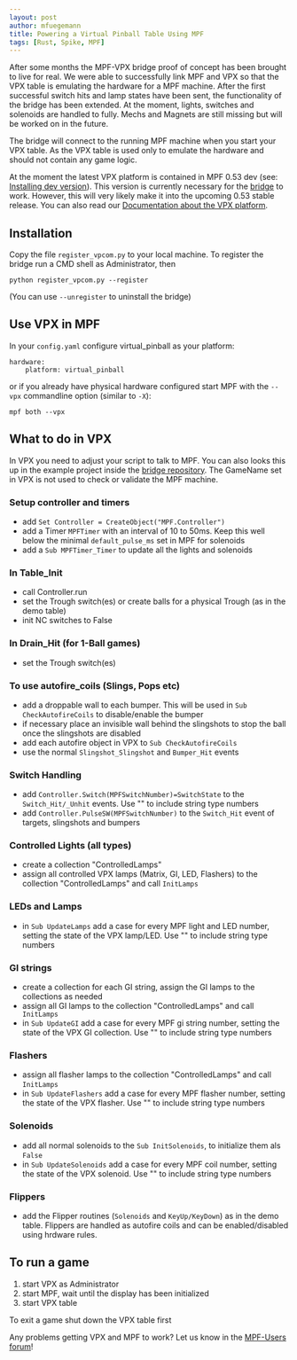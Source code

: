 ```yaml
---
layout: post
author: mfuegemann
title: Powering a Virtual Pinball Table Using MPF
tags: [Rust, Spike, MPF]
---
```

After some months the MPF-VPX bridge proof of concept has been brought to live for real.
We were able to successfully link MPF and VPX so that the VPX table is emulating the hardware for a MPF machine.
After the first successful switch hits and lamp states have been sent, the functionality of the bridge has been extended.
At the moment, lights, switches and solenoids are handled to fully.
Mechs and Magnets are still missing but will be worked on in the future.

The bridge will connect to the running MPF machine when you start your VPX
table.
As the VPX table is used only to emulate the hardware and should not contain
any game logic.

At the moment the latest VPX platform is contained in MPF 0.53 dev (see: [Installing dev version](http://docs.missionpinball.org/en/dev/install/windows.html#install-mpf)).
This version is currently necessary for the [bridge](https://github.com/missionpinball/mpf-vpcom-bridge) to work.
However, this will very likely make it into the upcoming 0.53 stable release.
You can also read our [Documentation about the VPX platform](http://docs.missionpinball.org/en/dev/hardware/virtual/virtual_pinball_vpx.html).

## Installation

Copy the file `register_vpcom.py` to your local machine.
To register the bridge run a CMD shell as Administrator, then

```
python register_vpcom.py --register
``` 

(You can use ```--unregister``` to uninstall the bridge)

## Use VPX in MPF

In your ```config.yaml``` configure virtual_pinball as your platform: 

```
hardware: 
    platform: virtual_pinball
```

or if you already have physical hardware configured start MPF with the ```--vpx``` commandline option (similar to ```-X```):

```
mpf both --vpx
```


## What to do in VPX

In VPX you need to adjust your script to talk to MPF.
You can also looks this up in the example project inside the [bridge repository](https://github.com/missionpinball/mpf-vpcom-bridge).
The GameName set in VPX is not used to check or validate the MPF machine.

### Setup controller and timers

- add ```Set Controller = CreateObject("MPF.Controller")```
- add a Timer ```MPFTimer``` with an interval of 10 to 50ms. Keep this well below the minimal ```default_pulse_ms``` set in MPF for solenoids
- add a ```Sub MPFTimer_Timer``` to update all the lights and solenoids

### In Table_Init
 
- call Controller.run
- set the Trough switch(es) or create balls for a physical Trough (as in the demo table)
- init NC switches to False

### In Drain_Hit (for 1-Ball games)
- set the Trough switch(es) 

### To use autofire_coils (Slings, Pops etc)
- add a droppable wall to each bumper. This will be used in ```Sub CheckAutofireCoils``` to disable/enable the bumper
- if necessary place an invisible wall behind the slingshots to stop the ball once the slingshots are disabled
- add each autofire object in VPX to ```Sub CheckAutofireCoils```
- use the normal ```Slingshot_Slingshot``` and ```Bumper_Hit``` events

### Switch Handling
- add ```Controller.Switch(MPFSwitchNumber)=SwitchState``` to the ```Switch_Hit/_Unhit``` events. Use "" to include string type numbers
- add ```Controller.PulseSW(MPFSwitchNumber)``` to the ```Switch_Hit``` event of targets, slingshots and bumpers

### Controlled Lights (all types)
- create a collection "ControlledLamps"
- assign all controlled VPX lamps (Matrix, GI, LED, Flashers) to the collection "ControlledLamps" and call ```InitLamps```

### LEDs and Lamps
- in ```Sub UpdateLamps``` add a case for every MPF light and LED number, setting the state of the VPX lamp/LED. Use "" to include string type numbers

### GI strings 
- create a collection for each GI string, assign the GI lamps to the collections as needed
- assign all GI lamps to the collection "ControlledLamps" and call``` InitLamps```
- in ```Sub UpdateGI``` add a case for every MPF gi string number, setting the state of the VPX GI collection. Use "" to include string type numbers

### Flashers
- assign all flasher lamps to the collection "ControlledLamps" and call ```InitLamps```
- in ```Sub UpdateFlashers``` add a case for every MPF flasher number, setting the state of the VPX flasher. Use "" to include string type numbers

### Solenoids
- add all normal solenoids to the ```Sub InitSolenoids```, to initialize them als ```False```
- in ```Sub UpdateSolenoids``` add a case for every MPF coil number, setting the state of the VPX solenoid. Use "" to include string type numbers

### Flippers
- add the Flipper routines (```Solenoids``` and ```KeyUp/KeyDown```) as in the demo table. Flippers are handled as autofire coils and can be enabled/disabled using hrdware rules.

## To run a game
1. start VPX as Administrator
2. start MPF, wait until the display has been initialized
3. start VPX table

To exit a game shut down the VPX table first

Any problems getting VPX and MPF to work?
Let us know in the [MPF-Users forum](https://groups.google.com/forum/#!forum/mpf-users)!
